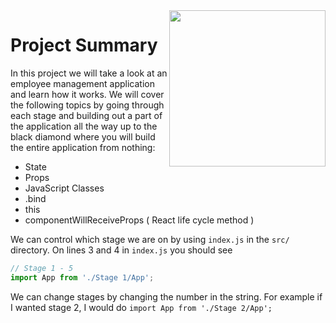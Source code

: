 <img src="https://devmounta.in/img/logowhiteblue.png" width="250" align="right">

# Project Summary

In this project we will take a look at an employee management application and learn how it works. We will cover the following topics by going through each stage and building out a part of the application all the way up to the black diamond where you will build the entire application from nothing: 

* State
* Props
* JavaScript Classes
* .bind
* this
* componentWillReceiveProps ( React life cycle method )

We can control which stage we are on by using `index.js` in the `src/` directory. On lines 3 and 4 in `index.js` you should see

```js
// Stage 1 - 5
import App from './Stage 1/App';
```

We can change stages by changing the number in the string. For example if I wanted stage 2, I would do `import App from './Stage 2/App';`


